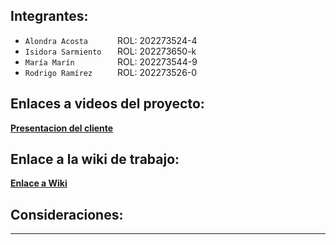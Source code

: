## Integrantes:
+ `Alondra Acosta      ` ROL: 202273524-4<br>
+ `Isidora Sarmiento   ` ROL: 202273650-k <br>
+ `María Marín         ` ROL: 202273544-9<br>
+ `Rodrigo Ramírez     ` ROL: 202273526-0 <br>
  
## Enlaces a videos del proyecto:
**[Presentacion del cliente](https://www.youtube.com/watch?v=abJau21SDIk)**

## Enlace a la wiki de trabajo:
**[Enlace a Wiki]()**

## Consideraciones:
---
